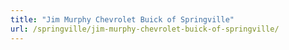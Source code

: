 ```yaml
---
title: "Jim Murphy Chevrolet Buick of Springville"
url: /springville/jim-murphy-chevrolet-buick-of-springville/
---
```

